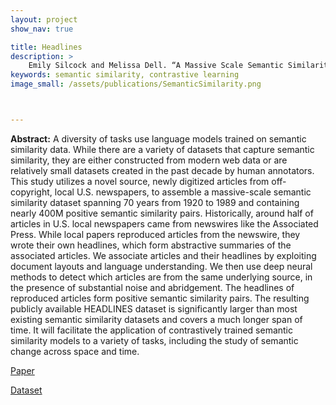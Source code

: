 ```yaml
---
layout: project
show_nav: true

title: Headlines
description: >
    Emily Silcock and Melissa Dell. “A Massive Scale Semantic Similarity Dataset of Historical English," NeurIPS (Benchmarks and Datasets Track), forthcoming [Paper](https://arxiv.org/pdf/2306.17810.pdf), [Dataset](https://huggingface.co/datasets/dell-research-harvard/headlines-semantic-similarity)
keywords: semantic similarity, contrastive learning
image_small: /assets/publications/SemanticSimilarity.png



---
```




**Abstract:** A diversity of tasks use language models trained on semantic similarity data. While there are a variety of datasets that capture semantic similarity, they are either constructed from modern web data or are relatively small datasets created in the past decade by human annotators. This study utilizes a novel source, newly digitized articles from off-copyright, local U.S. newspapers, to assemble a massive-scale semantic similarity dataset spanning 70 years from 1920 to 1989 and containing nearly 400M positive semantic similarity pairs. Historically, around half of articles in U.S. local newspapers came from newswires like the Associated Press. While local papers reproduced articles from the newswire, they wrote their own headlines, which form abstractive summaries of the associated articles. We associate articles and their headlines by exploiting document layouts and language understanding. We then use deep neural methods to detect which articles are from the same underlying source, in the presence of substantial noise and abridgement. The headlines of reproduced articles form positive semantic similarity pairs. The resulting publicly available HEADLINES dataset is significantly larger than most existing semantic similarity datasets and covers a much longer span of time. It will facilitate the application of contrastively trained semantic similarity models to a variety of tasks, including the study of semantic change across space and time.     

[Paper](https://arxiv.org/pdf/2306.17810.pdf)

[Dataset](https://huggingface.co/datasets/dell-research-harvard/headlines-semantic-similarity)